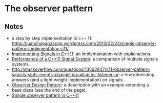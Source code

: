 # The observer pattern

## Notes

- a step by step implementation in c++ 11: <https://juanchopanzacpp.wordpress.com/2013/02/24/simple-observer-pattern-implementation-c11/>
- [Implementing Signals in C++11](https://coderwall.com/p/u4w9ra/implementing-signals-in-c-11): an implemantation with explainations.
- [Performance of a C++11 Signal System](https://testbit.eu/cpp11-signal-system-performance/): a comparison of multiple signals systems.
- <http://stackoverflow.com/questions/13592847/c11-observer-pattern-signals-slots-events-change-broadcaster-listener-or>: a few interesting answers (and a light weight implementation) on signals.
- [Observer Design Pattern](https://sourcemaking.com/design_patterns/observer): a description with an example extending a base class (see the end of the page).
- [Simple observer pattern in C++11](https://juanchopanzacpp.wordpress.com/2013/02/24/simple-observer-pattern-implementation-c11/)
